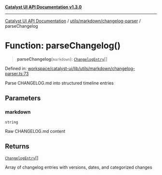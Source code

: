 [**Catalyst UI API Documentation v1.3.0**](../../../../README.md)

---

[Catalyst UI API Documentation](../../../../README.md) / [utils/markdown/changelog-parser](../README.md) / parseChangelog

# Function: parseChangelog()

> **parseChangelog**(`markdown`): [`ChangelogEntry`](../interfaces/ChangelogEntry.md)[]

Defined in: [workspace/catalyst-ui/lib/utils/markdown/changelog-parser.ts:73](https://github.com/TheBranchDriftCatalyst/catalyst-ui/blob/main/lib/utils/markdown/changelog-parser.ts#L73)

Parse CHANGELOG.md into structured timeline entries

## Parameters

### markdown

`string`

Raw CHANGELOG.md content

## Returns

[`ChangelogEntry`](../interfaces/ChangelogEntry.md)[]

Array of changelog entries with versions, dates, and categorized changes
